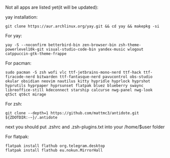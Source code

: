 Not all apps are listed yet(it will be updated):

yay installation:
```
git clone https://aur.archlinux.org/yay.git && cd yay && makepkg -si
```

For yay:
```
yay -S --noconfirm betterbird-bin zen-browser-bin zsh-theme-powerlevel10k-git visual-studio-code-bin yandex-music wlogout catppuccin-gtk-theme-frappe
```

For pacman:
```
sudo pacman -S zsh wofi vlc ttf-jetbrains-mono-nerd ttf-hack ttf-firacode-nerd bitwarden ttf-fantasque-nerd pavucontrol obs-studio okular obsidian neovim nautilus kitty hypridle hyprlock hyprshot hyprutils hyprpaper hyprsunset flatpak bluez blueberry swaync libreoffice-still kdeconnect starship calcurse nwg-panel nwg-look qt5ct qt6ct mirage 
```
For zsh:
```
git clone --depth=1 https://github.com/mattmc3/antidote.git ${ZDOTDIR:-~}/.antidote
```
next you should put .zshrc and .zsh-plugins.txt into your /home/$user folder

For flatpak:
```
flatpak install flathub org.telegram.desktop
flatpak install flathub eu.nokun.MirrorHall
```
